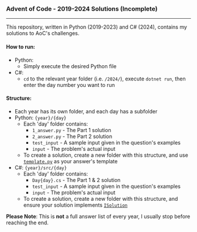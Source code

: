 ### Advent of Code - 2019-2024 Solutions (Incomplete)
---

This repository, written in Python (2019-2023) and C# (2024), contains my solutions to AoC's challenges.


#### How to run:
- Python:
  - Simply execute the desired Python file
- C#:
  - `cd` to the relevant year folder (i.e. `/2024/`), execute `dotnet run`, then enter the day number you want to run


#### Structure:
- Each year has its own folder, and each day has a subfolder
- Python: `{year}/{day}`
  - Each 'day' folder contains:
    - `1_answer.py` - The Part 1 solution
    - `2_answer.py` - The Part 2 solution
    - `test_input` - A sample input given in the question's examples 
    - `input` - The problem's actual input
  - To create a solution, create a new folder with this structure, and use [`template.py`](./template.py) as your answer's template
- C#: `{year}/src/{day}`
  - Each 'day' folder contains:
    - `Day{day}.cs` - The Part 1 & 2 solution
    - `test_input` - A sample input given in the question's examples 
    - `input` - The problem's actual input
  - To create a solution, create a new folder with this structure, and ensure your solution implements [`ISolution`](./2024/src/ISolution.cs)

**Please Note**: This is __not__ a full answer list of every year, I usually stop before reaching the end.
